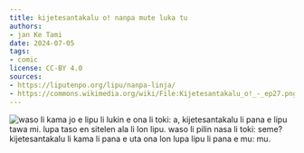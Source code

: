 ```yaml
---
title: kijetesantakalu o! nanpa mute luka tu
authors:
- jan Ke Tami
date: 2024-07-05
tags:
- comic
license: CC-BY 4.0
sources:
- https://liputenpo.org/lipu/nanpa-linja/
- https://commons.wikimedia.org/wiki/File:Kijetesantakalu_o!_-_ep27.png
---
```


![waso li kama jo e lipu li lukin e ona li toki: a, kijetesantakalu li pana e lipu tawa mi. lupa taso en sitelen ala li lon lipu. waso li pilin nasa li toki: seme? kijetesantakalu li kama li pana e uta ona lon lupa lipu li pana e mu: mu.](https://upload.wikimedia.org/wikipedia/commons/3/30/Kijetesantakalu_o%21_-_ep27.png)